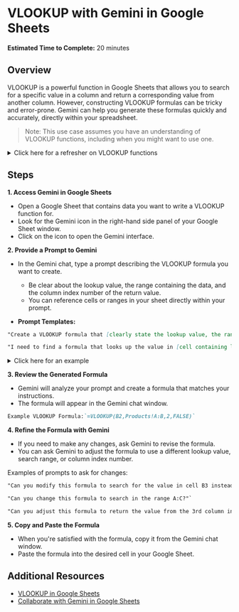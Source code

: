 # VLOOKUP with Gemini in Google Sheets

**Estimated Time to Complete:** 20 minutes

## Overview

VLOOKUP is a powerful function in Google Sheets that allows you to search for a specific value in a column and return a corresponding value from another column. However, constructing VLOOKUP formulas can be tricky and error-prone. Gemini can help you generate these formulas quickly and accurately, directly within your spreadsheet.

>Note: This use case assumes you have an understanding of VLOOKUP functions, including when you might want to use one. 

<details>
<summary>Click here for a refresher on VLOOKUP functions</summary>

**When Would You Need a VLOOKUP?** 

* *You're looking up information:* If you have a 'key' (like a product ID, customer number, or name) and you want to find corresponding information (like a price, address, or other details) in another table or sheet, VLOOKUP is often a good choice.

* *Data is organized vertically:* VLOOKUP searches for a value in the first column of a range and returns a value from the same row in a specified column.1 This means your data needs to be arranged with the lookup value in the leftmost column of your lookup table.   
* *You need to pull data from another sheet or range:* If the information you need is in a separate sheet or a different part of the same sheet, VLOOKUP can bridge that gap.

* *You want to automate data retrieval:* Instead of manually searching for information, VLOOKUP lets you automatically pull it in based on a lookup value.

**LOOKUP Basics**

* What it does: VLOOKUP searches for a value in the first column of a range and returns a value in the same row from a column you specify.

* The Syntax:

```markdown
=VLOOKUP(lookup_value, table_array, col_index_num, [range_lookup])
```

* lookup_value: The value you want to find (e.g., a product ID).
* table_array: The range of cells where you're searching (e.g., 'Products'!A:C).
* col_index_num: The column number within the table_array that contains the value you want to return. (The first column of the table_array is 1)
* [range_lookup]: (Optional) TRUE (or omitted) for an approximate match, or FALSE for an exact match. It's almost always best practice to use FALSE for exact matches to avoid unexpected results.

</details>


## Steps

**1. Access Gemini in Google Sheets**

* Open a Google Sheet that contains data you want to write a VLOOKUP function for.
* Look for the Gemini icon in the right-hand side panel of your Google Sheet window.
* Click on the icon to open the Gemini interface.

**2. Provide a Prompt to Gemini**

* In the Gemini chat, type a prompt describing the VLOOKUP formula you want to create.
    * Be clear about the lookup value, the range containing the data, and the column index number of the return value.
    * You can reference cells or ranges in your sheet directly within your prompt.

* **Prompt Templates:**
```markdown 
"Create a VLOOKUP formula that [clearly state the lookup value, the range containing the data, and the column index number of the return value]."

"I need to find a formula that looks up the value in [cell containing lookup value] in the table [range containing data]. When it finds a match, I want it to return the value from the [column number] column of the table."
```

<details>
<summary>Click here for an example</summary>

Imagine you have two sheets in your Google Sheet workbook: "Products" and "Sales".
* The "Products" sheet contains product information, including product ID (column A), product name (column B), and price (column C).
* The "Sales" sheet contains sales records, including product ID (column B), quantity sold (column C), and revenue (column D).
* You want to use VLOOKUP to bring the product name and price from the "Products" sheet into the "Sales" sheet based on the product ID.

   
    **Sample Data:**

    Products Sheet

    | Product ID | Product Name | Price |
    |---|---|---|
    | A123 | Apple iPhone 15 | $999 |
    | B456 | Samsung Galaxy S23 | $899 |
    | C789 | Google Pixel 8 | $799 |
    | D101 | OnePlus 12 | $699 |

    **Sales Sheet**

    | Sale ID | Product ID | Quantity | Revenue | Product Name | Price |
    |---|---|---|---|---|---|
    | S1 | B456 | 2 | $1798 |  |  |
    | S2 | A123 | 1 | $999 |  |  |
    | S3 | C789 | 3 | $2397 |  |  |
    | S4 | D101 | 2 | $1398 |  |  |

    **Sample Prompts:**

    ```markdown 
    "I have two sheets in my Google Sheet workbook: 'Products' and 'Sales'. In the 'Sales' sheet, cell D2, I want to use VLOOKUP to find the product name from the 'Products' sheet, where the product ID in 'Sales' sheet B2 matches the product ID in the 'Products' sheet column A. The product name is in the second column of the 'Products' sheet. Provide the exact formula."

    "Create a Google Sheets VLOOKUP formula to retrieve the price from the 'Products' sheet, column C, based on the product ID in cell B2 of the 'Sales' sheet. The product ID is in column A of the 'Products' sheet. Return an exact match."
    ```

**Key things to include in your prompt:**
* The sheets involved (e.g., "Products" and "Sales")
* The lookup value (e.g., "cell B2")
* The table array (e.g., "Products!A:C" or "the 'Products' sheet")
* The column index number (e.g., "the second column")
* The range lookup (e.g., "exact match" or "FALSE")
* The column you want the results in.

</details>


**3. Review the Generated Formula**

* Gemini will analyze your prompt and create a formula that matches your instructions.
* The formula will appear in the Gemini chat window.

```MARKDOWN
Example VLOOKUP Formula:`=VLOOKUP(B2,Products!A:B,2,FALSE)`
```

**4. Refine the Formula with Gemini**

* If you need to make any changes, ask Gemini to revise the formula.
* You can ask Gemini to adjust the formula to use a different lookup value, search range, or column index number.

Examples of prompts to ask for changes:
```markdown
"Can you modify this formula to search for the value in cell B3 instead?"`

"Can you change this formula to search in the range A:C?"`

"Can you adjust this formula to return the value from the 3rd column instead?"
```

**5. Copy and Paste the Formula**

* When you're satisfied with the formula, copy it from the Gemini chat window.
* Paste the formula into the desired cell in your Google Sheet.

## Additional Resources

* [VLOOKUP in Google Sheets](https://support.google.com/docs/answer/3093318?hl=en)
* [Collaborate with Gemini in Google Sheets](https://support.google.com/docs/answer/14605956)